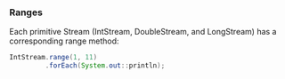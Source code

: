 ### Ranges

Each primitive Stream (IntStream, DoubleStream, and LongStream) has a corresponding range method:

```java
IntStream.range(1, 11)
         .forEach(System.out::println);
```
